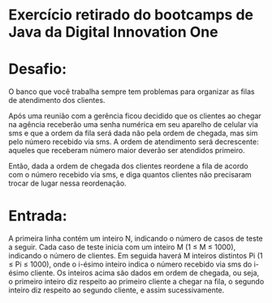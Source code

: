 # Exercício retirado do bootcamps de Java da Digital Innovation One

# Desafio:
  <p>
  O banco que você trabalha sempre tem problemas para organizar as 
  filas de atendimento dos clientes.

  Após uma reunião com a gerência ficou decidido que os clientes ao chegar 
  na agência receberão uma senha numérica em seu aparelho de celular via 
  sms e que a ordem da fila será dada não pela ordem de chegada, mas sim 
  pelo número recebido via sms. A ordem de atendimento será decrescente: 
  aqueles que receberam número maior deverão ser atendidos primeiro. 

  Então, dada a ordem de chegada dos clientes reordene a fila de acordo 
  com o número recebido via sms, e diga quantos clientes não precisaram
  trocar de lugar nessa reordenação.
  </p>
  
  # Entrada:
  <p>
     A primeira linha contém um inteiro N, indicando o número de casos
    de teste a seguir.
    Cada caso de teste inicia com um inteiro M (1 ≤ M ≤ 1000), indicando o 
    número de clientes. Em seguida haverá M inteiros distintos Pi 
    (1 ≤ Pi ≤ 1000), onde o i-ésimo inteiro indica o número recebido via
    sms do i-ésimo cliente.
    Os inteiros acima são dados em ordem de chegada, ou seja, o primeiro 
    inteiro diz respeito ao primeiro cliente a chegar na fila, o segundo 
    inteiro diz respeito ao segundo cliente, e assim sucessivamente.
   </p>
